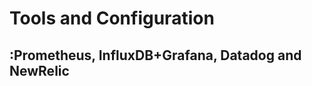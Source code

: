 # Tools and Configuration
## :Prometheus, InfluxDB+Grafana, Datadog and NewRelic <a id="tools-and-configuration"></a>



